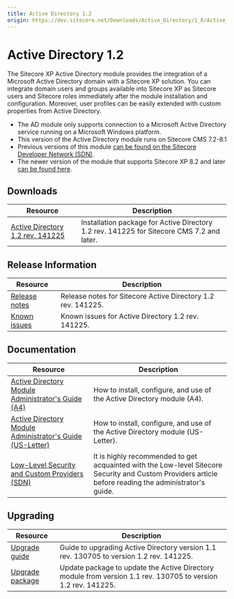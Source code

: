 ```yaml
---
title: Active Directory 1.2
origin: https://dev.sitecore.net/Downloads/Active_Directory/1_0/Active_Directory_1_2.aspx
---
```


# Active Directory 1.2

The Sitecore XP Active Directory module provides the integration of a Microsoft Active Directory domain with a Sitecore XP solution. You can integrate domain users and groups available into Sitecore XP as Sitecore users and Sitecore roles immediately after the module installation and configuration. Moreover, user profiles can be easily extended with custom properties from Active Directory.

  <Alert variant='warning' mb={4}>
    <AlertIcon />
    

-   The AD module only supports connection to a Microsoft Active Directory service running on a Microsoft Windows platform.
-   This version of the Active Directory module runs on Sitecore CMS 7.2-8.1
-   Previous versions of this module [can be found on the Sitecore Developer Network (SDN)](http://sdn.sitecore.net/Products/AD).
-   The newer version of the module that supports Sitecore XP 8.2 and later [can be found here](/downloads/Active_Directory).


  </Alert>
  

## Downloads

 | Resource | Description |
 | --- | --- |
 | [Active Directory 1.2 rev. 141225](https://sitecoredev.azureedge.net/~/media/654C3AEBEB1F4BEDAE2C196387665E8B.ashx?date=20150217T173742) | Installation package for Active Directory 1.2 rev. 141225 for Sitecore CMS 7.2 and later. |

## Release Information

 | Resource | Description |
 | --- | --- |
 | [Release notes](/downloads/Active%20Directory/1%200/Active%20Directory%201%202/Release%20Notes) | Release notes for Sitecore Active Directory 1.2 rev. 141225. |
 | [Known issues](/downloads/Active%20Directory/1%200/Active%20Directory%201%202/Known%20Issues) | Known issues for Active Directory 1.2 rev. 141225. |

## Documentation

 | Resource | Description |
 | --- | --- |
 | [Active Directory Module Administrator's Guide (A4)](https://sitecoredev.azureedge.net/~/media/BB0768D766CD49B4B34AE79DAA44AC94.ashx?date=20150130T121350) | How to install, configure, and use of the Active Directory module (A4). |
 | [Active Directory Module Administrator's Guide (US-Letter)](https://sitecoredev.azureedge.net/~/media/BD6357AE53D14360902DDAD3BD0ED3B8.ashx?date=20150130T121446) | How to install, configure, and use of the Active Directory module (US-Letter). |
 | [Low-Level Security and Custom Providers (SDN)](http://sdn.sitecore.net/Articles/Security/Low_level_Sitecore_Security_and_Custom_Providers) | It is highly recommended to get acquainted with the Low-level Sitecore Security and Custom Providers article before reading the administrator's guide. |

## Upgrading

 | Resource | Description |
 | --- | --- |
 | [Upgrade guide](/downloads/Active%20Directory/1%200/Active%20Directory%201%202/Upgrade%20Guide) | Guide to upgrading Active Directory version 1.1 rev. 130705 to version 1.2 rev. 141225. |
 | [Upgrade package](https://sitecoredev.azureedge.net/~/media/C81C38F3EFCF485C895AE82D3D794222.ashx?date=20150130T121210) | Update package to update the Active Directory module from version 1.1 rev. 130705 to version 1.2 rev. 141225. |